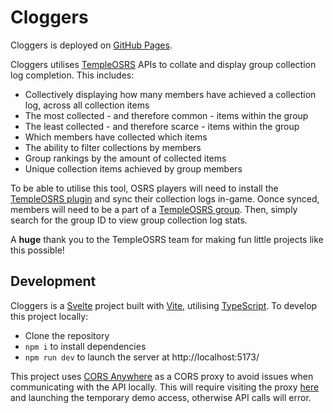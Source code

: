 # Cloggers

Cloggers is deployed on [GitHub Pages](https://sequenter.github.io/Cloggers/).

Cloggers utilises [TempleOSRS](https://templeosrs.com/api_doc.php) APIs to collate and display group collection log completion. This includes:

- Collectively displaying how many members have achieved a collection log, across all collection items
- The most collected - and therefore common - items within the group
- The least collected - and therefore scarce - items within the group
- Which members have collected which items
- The ability to filter collections by members
- Group rankings by the amount of collected items
- Unique collection items achieved by group members

To be able to utilise this tool, OSRS players will need to install the [TempleOSRS plugin](https://runelite.net/plugin-hub/show/temple-osrs) and sync their collection logs in-game. Oonce synced, members will need to be a part of a [TempleOSRS group](https://templeosrs.com/groups/view_groups.php). Then, simply search for the group ID to view group collection log stats.

A **huge** thank you to the TempleOSRS team for making fun little projects like this possible!

## Development

Cloggers is a [Svelte](https://svelte.dev/) project built with [Vite](https://vite.dev/), utilising [TypeScript](https://www.typescriptlang.org/). To develop this project locally:

- Clone the repository
- `npm i` to install dependencies
- `npm run dev` to launch the server at http://localhost:5173/

This project uses [CORS Anywhere](https://github.com/Rob--W/cors-anywhere) as a CORS proxy to avoid issues when communicating with the API locally. This will require visiting the proxy [here](https://cors-anywhere.herokuapp.com/corsdemo) and launching the temporary demo access, otherwise API calls will error.
